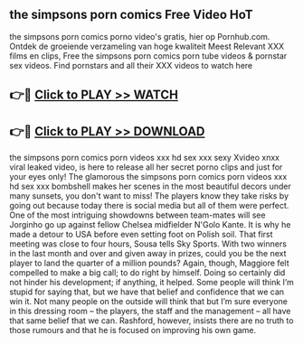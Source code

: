## the simpsons porn comics Free Video HoT 

the simpsons porn comics porno video's gratis, hier op Pornhub.com. Ontdek de groeiende verzameling van hoge kwaliteit Meest Relevant XXX films en clips,
Free the simpsons porn comics porn tube videos & pornstar sex videos. Find pornstars and all their XXX videos to watch here


## 👉🔴 [Click to PLAY >> WATCH](http://us.freeplayer.one?title=the_simpsons_porn_comics&ref=16D)

## 👉🔴 [Click to PLAY >> DOWNLOAD](http://us.freeplayer.one?title=the_simpsons_porn_comics&ref=16D)


the simpsons porn comics porn videos xxx hd sex xxx sexy Xvideo xnxx viral leaked video, is here to release all her secret porno clips and just for your eyes only! The glamorous the simpsons porn comics porn videos xxx hd sex xxx bombshell makes her scenes in the most beautiful decors under many sunsets, you don't want to miss! The players know they take risks by going out because today there is social media but all of them were perfect. One of the most intriguing showdowns between team-mates will see Jorginho go up against fellow Chelsea midfielder N'Golo Kante. It is why he made a detour to USA before even setting foot on Polish soil. That first meeting was close to four hours, Sousa tells Sky Sports. With two winners in the last month and over and given away in prizes, could you be the next player to land the quarter of a million pounds? Again, though, Maggiore felt compelled to make a big call; to do right by himself. Doing so certainly did not hinder his development; if anything, it helped. Some people will think I’m stupid for saying that, but we have that belief and confidence that we can win it. Not many people on the outside will think that but I’m sure everyone in this dressing room – the players, the staff and the management – all have that same belief that we can. Rashford, however, insists there are no truth to those rumours and that he is focused on improving his own game.